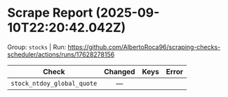# Scrape Report (2025-09-10T22:20:42.042Z)

Group: `stocks`  |  Run: https://github.com/AlbertoRoca96/scraping-checks-scheduler/actions/runs/17628278156

| Check | Changed | Keys | Error |
|---|:---:|:--|:--|
| `stock_ntdoy_global_quote` | — |  |  |
